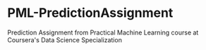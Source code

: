 # PML-PredictionAssignment
Prediction Assignment from Practical Machine Learning course at Coursera's Data Science Specialization
